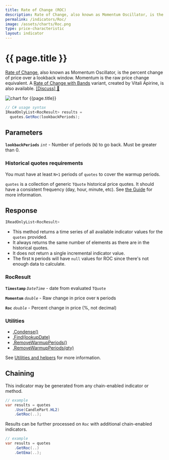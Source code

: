 ```yaml
---
title: Rate of Change (ROC)
description: Rate of Change, also known as Momentum Oscillator, is the percent change of price over a lookback window.  Momentum is the raw price change equivalent.
permalink: /indicators/Roc/
image: /assets/charts/Roc.png
type: price-characteristic
layout: indicator
---
```


# {{ page.title }}

[Rate of Change](https://en.wikipedia.org/wiki/Momentum_(technical_analysis)), also known as Momentum Oscillator, is the percent change of price over a lookback window.  Momentum is the raw price change equivalent.  A [Rate of Change with Bands](/indicators/RocWb) variant, created by Vitali Apirine, is also available.
[[Discuss] &#128172;](https://github.com/DaveSkender/Stock.Indicators/discussions/242 "Community discussion about this indicator")

![chart for {{page.title}}]({{page.image}})

```csharp
// C# usage syntax
IReadOnlyList<RocResult> results =
  quotes.GetRoc(lookbackPeriods);
```

## Parameters

**`lookbackPeriods`** _`int`_ - Number of periods (`N`) to go back.  Must be greater than 0.

### Historical quotes requirements

You must have at least `N+1` periods of `quotes` to cover the warmup periods.

`quotes` is a collection of generic `TQuote` historical price quotes.  It should have a consistent frequency (day, hour, minute, etc).  See [the Guide](pages/guide.md#historical-quotes) for more information.

## Response

```csharp
IReadOnlyList<RocResult>
```

- This method returns a time series of all available indicator values for the `quotes` provided.
- It always returns the same number of elements as there are in the historical quotes.
- It does not return a single incremental indicator value.
- The first `N` periods will have `null` values for ROC since there's not enough data to calculate.

### RocResult

**`Timestamp`** _`DateTime`_ - date from evaluated `TQuote`

**`Momentum`** _`double`_ - Raw change in price over `N` periods

**`Roc`** _`double`_ - Percent change in price (%, not decimal)

### Utilities

- [.Condense()](pages/utilities.md#condense)
- [.Find(lookupDate)](pages/utilities.md#find-indicator-result-by-date)
- [.RemoveWarmupPeriods()](pages/utilities.md#remove-warmup-periods)
- [.RemoveWarmupPeriods(qty)](pages/utilities.md#remove-warmup-periods)

See [Utilities and helpers](pages/utilities.md#utilities-for-indicator-results) for more information.

## Chaining

This indicator may be generated from any chain-enabled indicator or method.

```csharp
// example
var results = quotes
    .Use(CandlePart.HL2)
    .GetRoc(..);
```

Results can be further processed on `Roc` with additional chain-enabled indicators.

```csharp
// example
var results = quotes
    .GetRoc(..)
    .GetEma(..);
```
